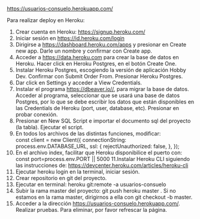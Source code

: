 https://usuarios-consuelo.herokuapp.com/

Para realizar deploy en Heroku:
1. Crear cuenta en Heroku: https://signup.heroku.com/
2. Iniciar sesión en https://id.heroku.com/login
3. Dirigirse a https://dashboard.heroku.com/apps y presionar en Create new app. Darle un nombre y confirmar con Create app.
4. Acceder a https://data.heroku.com para crear la base de datos en Heroku. Hacer click en Heroku Postgres, en el botón Create One.
5. Instalar Heroku Postgres, escogiendo la versión de aplicación Hobby Dev. Confirmar con Submit Order From. Presionar Heroku Postgres.
6. Dar click en Settings y acceder a View Credentials.
7. Instalar el programa https://dbeaver.io//, para migrar la base de datos.  Acceder al programa, seleccionar que se usará una base de datos Postgres, por lo que se debe escribir los datos que están disponibles en las Credentials de Heroku (port, user, database, etc). Presionar en probar conexión.
8. Presionar en New SQL Script e importar el documento sql del proyecto (la tabla). Ejecutar el script.
9. En todos los archivos de las distintas funciones, modificar:   
const client = new Client({
    connectionString: process.env.DATABASE_URL,
    ssl: {
      rejectUnauthorized: false,
    },
  });
10. En el archivo index, facilitar que Heroku disponibilice el puerto con: const port=process.env.PORT || 5000
11.Instalar Heroku CLI siguiendo las instrucciones de: https://devcenter.heroku.com/articles/heroku-cli
12. Ejecutar heroku login en la terminal, iniciar sesión.
13. Crear repositorio en git del proyecto.
14. Ejecutar en terminal: heroku git:remote -a usuarios-consuelo
15. Subir la rama master del proyecto: git push heroku master . Si no estamos en la rama master, dirigirnos a ella con git checkout -b master.
16. Acceder a la dirección https://usuarios-consuelo.herokuapp.com/. Realizar pruebas. Para eliminar, por favor refrescar la página.


